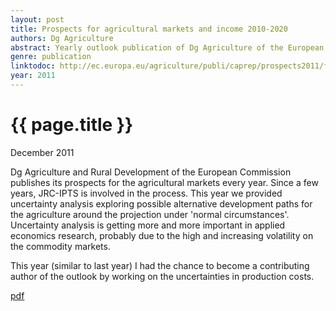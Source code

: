 ```yaml
---
layout: post
title: Prospects for agricultural markets and income 2010-2020
authors: Dg Agriculture
abstract: Yearly outlook publication of Dg Agriculture of the European Commission. The CAPRI team of JRC-IPS contributed with an uncertainty analysis on yields.
genre: publication
linktodoc: http://ec.europa.eu/agriculture/publi/caprep/prospects2011/fullrep_en.pdf
year: 2011
---
```


{{ page.title }}
================

<div class="meta">
	<p> December 2011 </p>
</div>

Dg Agriculture and Rural Development of the European Commission publishes its prospects for the agricultural markets every year. Since a few years, JRC-IPTS is involved in the process. This year we provided uncertainty analysis exploring possible alternative development paths for the agriculture around the projection under 'normal circumstances'. Uncertainty analysis is getting more and more important in applied economics research, probably due to the high and increasing volatility on the commodity markets. 

This year (similar to last year) I had the chance to become a contributing author of the outlook by working on the uncertainties in production costs. 

[pdf](http://ec.europa.eu/agriculture/publi/caprep/prospects2011/fullrep_en.pdf)

